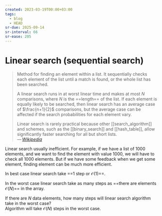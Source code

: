 ```yaml
---
created: 2023-03-19T00:00+03:00
tags:
  - blog
  - HEAD
sr-due: 2025-09-14
sr-interval: 66
sr-ease: 205
---
```


# Linear search (sequential search)

> Method for finding an element within a list. It sequentially checks each element of the list until a match is found, or the whole list has been searched.
>
> A linear search runs in at worst linear time and makes at most $N$ comparisons, where $N$ is the ==length== of the list. If each element is equally likely to be searched, then linear search has an average case of $\frac{n+1}{2}$ comparisons, but the average case can be affected if the search probabilities for each element vary.
>
> Linear search is rarely practical because other [[search_algorithm]] and schemes, such as the [[binary_search]] and [[hash_table]], allow significantly faster searching for all but short lists.\
> — <cite>[Wikipedia](https://en.wikipedia.org/wiki/Linear_search)</cite>

Linear search usually inefficient. For example, if we have a list of 1000 elements, and we want to find the element with value 1000, we will have to check all 1000 elements. But if we have some feedback when we get some element, finding element can be much more efficient.

In best case linear search take ==1 step or $\mathcal{O}(1)$==.

In the worst case linear search take as many steps as ==there are elements $\mathcal{O}(N)$== in the array.

If there are $N$ data elements, how many steps will linear search algorithm take in the worst case?
<br class="f">
Algorithm will take $\mathcal{O}(N)$ steps in the worst case.